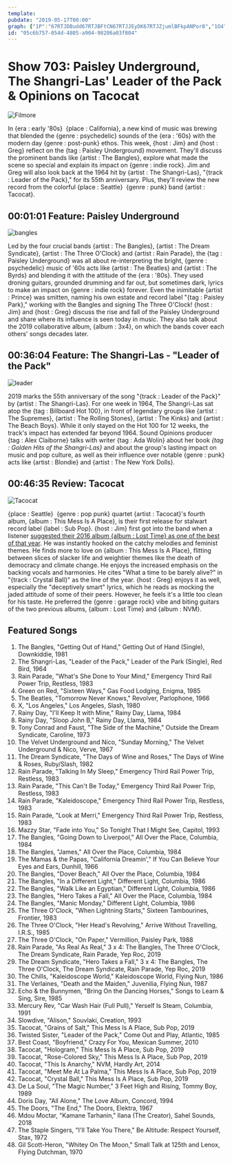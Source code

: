 ```yaml
---
template: 
pubdate: "2019-05-17T00:00"
graph: {"1P":"67RTJDBudd67RTJBFtCN67RTJJEyDK67RTJZjumlBFkpANPor8","1O4":"9JeviGYzaC9Jevicb0euLBwIXcb0eu","25N":"ak4bndgC25F4s74ak4bndgC25pDnSSdgC25uQmHOdgC25i5vEsF4s74uQmHO"}
id: "05c6b757-054d-4805-a904-98206a03f804"
---
```






# Show 703: Paisley Underground, The Shangri-Las' Leader of the Pack & Opinions on Tacocat

![Filmore](https://static.soundopinions.org/images/2019/filmore.jpg)

In {era : early '80s}  {place : California}, a new kind of music was brewing that blended the {genre : psychedelic} sounds of the {era : '60s} with the modern day {genre : post-punk} ethos. This week, {host : Jim} and {host : Greg} reflect on the {tag : Paisley Underground} movement. They'll discuss the prominent bands like {artist : The Bangles}, explore what made the scene so special and explain its impact on {genre : indie rock}. Jim and Greg will also look back at the 1964 hit by {artist : The Shangri-Las}, "{track : Leader of the Pack}," for its 55th anniversary. Plus, they'll review the new record from the colorful {place : Seattle}  {genre : punk} band {artist : Tacocat}.



## 00:01:01 Feature: Paisley Underground

![bangles](https://static.soundopinions.org/assets/703/1P0.jpg)

Led by the four crucial bands {artist : The Bangles}, {artist : The Dream Syndicate}, {artist : The Three O'Clock} and {artist : Rain Parade}, the {tag : Paisley Underground} was all about re-interpreting the bright, {genre : psychedelic} music of '60s acts like {artist : The Beatles} and {artist : The Byrds} and blending it with the attitude of the {era : '80s}. They used droning guitars, grounded drumming and far out, but sometimes dark, lyrics to make an impact on {genre : indie rock} forever. Even the inimitable {artist : Prince} was smitten, naming his own estate and record label "{tag : Paisley Park}," working with the Bangles and signing The Three O'Clock! {host : Jim} and {host : Greg} discuss the rise and fall of the Paisley Underground and share where its influence is seen today in music. They also talk about the 2019 collaborative album, {album : 3x4}, on which the bands cover each others' songs decades later.



## 00:36:04 Feature: The Shangri-Las - "Leader of the Pack"

![leader](https://static.soundopinions.org/assets/703/1O40.jpg)

2019 marks the 55th anniversary of the song "{track : Leader of the Pack}" by {artist : The Shangri-Las}. For one week in 1964, The Shangri-Las sat atop the {tag : Billboard Hot 100}, in front of legendary groups like {artist : The Supremes}, {artist : The Rolling Stones}, {artist : The Kinks} and {artist : The Beach Boys}. While it only stayed on the Hot 100 for 12 weeks, the track's impact has extended far beyond 1964. Sound Opinions producer {tag : Alex Claiborne} talks with writer {tag : Ada Wolin} about her book *{tag : Golden Hits of the Shangri-Las}* and about the group's lasting impact on music and pop culture, as well as their influence over notable {genre : punk} acts like {artist : Blondie} and {artist : The New York Dolls}.



## 00:46:35 Review: Tacocat

![Tacocat](https://static.soundopinions.org/assets/703/25N0.jpg)

{place : Seattle}  {genre : pop punk} quartet {artist : Tacocat}'s fourth album, {album : This Mess Is A Place}, is their first release for stalwart record label {label : Sub Pop}. {host : Jim} first got into the band when a listener [suggested their 2016 album {album : Lost Time} as one of the best of that year](https://www.soundopinions.org/show/553/). He was instantly hooked on the catchy melodies and feminist themes. He finds more to love on {album : This Mess Is A Place}, flitting between slices of slacker life and weightier themes like the death of democracy and climate change. He enjoys the increased emphasis on the backing vocals and harmonies. He cites "What a time to be barely alive?" in "{track : Crystal Ball}" as the line of the year. {host : Greg} enjoys it as well, especially the "deceptively smart" lyrics, which he reads as mocking the jaded attitude of some of their peers. However, he feels it's a little too clean for his taste. He preferred the {genre : garage rock} vibe and biting guitars of the two previous albums, {album : Lost Time} and {album : NVM}.



## Featured Songs

1. The Bangles, "Getting Out of Hand," Getting Out of Hand (Single), Downkiddie, 1981
2. The Shangri-Las, "Leader of the Pack," Leader of the Park (Single), Red Bird, 1964
3. Rain Parade, "What's She Done to Your Mind," Emergency Third Rail Power Trip, Restless, 1983
4. Green on Red, "Sixteen Ways," Gas Food Lodging, Enigma, 1985
5. The Beatles, "Tomorrow Never Knows," Revolver, Parlophone, 1966
6. X, "Los Angeles," Los Angeles, Slash, 1980
7. Rainy Day, "I'll Keep It with Mine," Rainy Day, Llama, 1984
8. Rainy Day, "Sloop John B," Rainy Day, Llama, 1984
9. Tony Conrad and Faust, "The Side of the Machine," Outside the Dream Syndicate, Caroline, 1973
10. The Velvet Underground and Nico, "Sunday Morning," The Velvet Underground & Nico, Verve, 1967
11. The Dream Syndicate, "The Days of Wine and Roses," The Days of Wine & Roses, Ruby/Slash, 1982
12. Rain Parade, "Talking In My Sleep," Emergency Third Rail Power Trip, Restless, 1983
13. Rain Parade, "This Can't Be Today," Emergency Third Rail Power Trip, Restless, 1983
14. Rain Parade, "Kaleidoscope," Emergency Third Rail Power Trip, Restless, 1983
15. Rain Parade, "Look at Merri," Emergency Third Rail Power Trip, Restless, 1983
16. Mazzy Star, "Fade into You," So Tonight That I Might See, Capitol, 1993
17. The Bangles, "Going Down to Liverpool," All Over the Place, Columbia, 1984
18. The Bangles, "James," All Over the Place, Columbia, 1984
19. The Mamas & the Papas, "California Dreamin'," If You Can Believe Your Eyes and Ears, Dunhill, 1966
20. The Bangles, "Dover Beach," All Over the Place, Columbia, 1984
21. The Bangles, "In a Different Light," Different Light, Columbia, 1986
22. The Bangles, "Walk Like an Egyptian," Different Light, Columbia, 1986
23. The Bangles, "Hero Takes a Fall," All Over the Place, Columbia, 1984
24. The Bangles, "Manic Monday," Different Light, Columbia, 1986
25. The Three O'Clock, "When Lightning Starts," Sixteen Tambourines, Frontier, 1983
26. The Three O'Clock, "Her Head's Revolving," Arrive Without Travelling, I.R.S., 1985
27. The Three O'Clock, "On Paper," Vermillion, Paisley Park, 1988
28. Rain Parade, "As Real As Real," 3 x 4: The Bangles, The Three O'Clock, The Dream Syndicate, Rain Parade, Yep Roc, 2019
29. The Dream Syndicate, "Hero Takes a Fall," 3 x 4: The Bangles, The Three O'Clock, The Dream Syndicate, Rain Parade, Yep Roc, 2019
30. The Chills, "Kaleidoscope World," Kaleidoscope World, Flying Nun, 1986
31. The Verlaines, "Death and the Maiden," Juvenilia, Flying Nun, 1987
32. Echo & the Bunnymen, "Bring On the Dancing Horses," Songs to Learn & Sing, Sire, 1985
33. Mercury Rev, "Car Wash Hair (Full Pull)," Yerself Is Steam, Columbia, 1991
34. Slowdive, "Alison," Souvlaki, Creation, 1993
35. Tacocat, "Grains of Salt," This Mess Is A Place, Sub Pop, 2019
36. Twisted Sister, "Leader of the Pack," Come Out and Play, Atlantic, 1985
37. Best Coast, "Boyfriend," Crazy For You, Mexican Summer, 2010
38. Tacocat, "Hologram," This Mess Is A Place, Sub Pop, 2019
39. Tacocat, "Rose-Colored Sky," This Mess Is A Place, Sub Pop, 2019
40. Tacocat, "This Is Anarchy," NVM, Hardly Art, 2014
41. Tacocat, "Meet Me At La Palma," This Mess Is A Place, Sub Pop, 2019
42. Tacocat, "Crystal Ball," This Mess Is A Place, Sub Pop, 2019
43. De La Soul, "The Magic Number," 3 Feet High and Rising, Tommy Boy, 1989
44. Doris Day, "All Alone," The Love Album, Concord, 1994
45. The Doors, "The End," The Doors, Elektra, 1967
46. Mdou Moctar, "Kamane Tarhanin," Ilana (The Creator), Sahel Sounds, 2018
47. The Staple Singers, "I'll Take You There," Be Altitude: Respect Yourself, Stax, 1972
48. Gil Scott-Heron, "Whitey On The Moon," Small Talk at 125th and Lenox, Flying Dutchman, 1970
